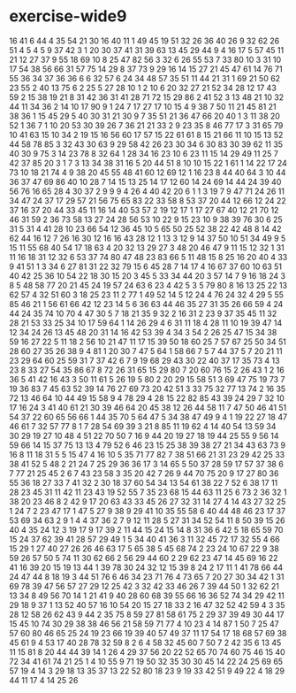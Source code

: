 # exercise-wide9
16
41
6
44
4
35
54
21
30
16
40
11
1
49
45
19
51
32
26
36
40
26
9
32
62
26
51
4
5
4
5
9
37
42
3
1
20
30
37
41
31
39
63
13
45
29
44
9
4
16
17
5
57
45
11
21
12
27
37
9
55
18
69
10
8
25
47
82
56
3
32
6
26
55
53
7
33
80
10
3
31
10
17
54
38
56
66
31
57
75
14
29
8
37
73
9
29
16
14
15
27
21
45
47
61
14
76
71
55
36
34
37
36
36
6
6
32
57
6
24
34
48
57
35
51
11
44
21
31
1
69
21
50
62
23
55
2
40
13
75
6
2
25
5
27
28
10
1
2
10
6
20
32
27
21
52
34
28
12
17
43
59
2
15
38
19
21
8
31
42
36
31
41
28
71
72
15
29
86
2
41
52
3
13
48
21
10
32
44
11
34
36
2
14
10
17
90
9
1
24
7
17
27
17
10
15
4
9
38
7
50
11
21
45
81
21
38
36
1
15
45
29
5
40
30
31
21
30
9
7
35
51
21
36
47
66
20
40
1
3
11
38
20
52
1
36
7
1
10
20
53
30
39
26
7
36
21
21
33
2
9
23
35
8
46
77
17
3
31
65
79
10
41
63
15
10
34
2
19
15
16
56
60
17
57
15
22
61
61
8
15
21
66
11
10
15
13
52
44
58
78
85
3
32
43
30
63
9
29
58
42
26
23
30
34
6
30
83
30
39
62
11
35
40
30
9
75
3
14
23
78
8
32
64
1
28
34
16
23
10
6
23
11
15
14
29
49
11
25
7
42
37
85
20
3
1
7
3
13
34
38
31
16
5
20
44
51
8
10
10
15
22
1
61
1
14
22
17
24
73
10
18
21
74
4
9
38
20
45
55
48
41
60
12
69
12
1
16
23
8
44
40
64
3
10
44
36
37
47
69
86
40
10
28
7
14
15
13
25
14
17
12
60
14
24
69
14
44
24
39
40
56
76
16
65
28
4
30
37
2
9
9
9
4
26
4
40
42
20
6
1
1
3
19
7
9
47
71
24
26
11
34
47
24
37
17
29
57
21
56
75
65
83
22
33
58
8
53
37
20
44
12
66
12
24
22
37
16
37
20
44
33
45
11
16
14
40
53
57
2
19
12
17
1
17
27
67
40
12
21
70
12
46
31
59
2
36
73
58
13
27
24
28
56
53
10
22
9
15
23
10
9
38
39
76
30
6
25
31
5
31
4
41
28
10
23
66
54
12
36
45
10
5
65
50
25
52
38
22
42
48
8
14
42
62
44
16
12
7
26
16
30
12
16
16
43
28
12
1
13
3
12
9
14
37
50
10
51
34
49
9
5
15
11
55
68
40
54
17
18
63
4
20
32
13
29
27
3
48
20
46
47
9
11
15
12
32
1
31
11
16
18
31
12
32
6
53
37
74
80
47
48
23
83
66
5
11
48
15
8
25
16
20
40
4
33
9
41
51
1
3
34
6
27
81
31
22
32
79
15
6
45
28
7
14
17
4
16
67
37
60
10
63
51
40
42
25
36
10
54
22
18
30
15
20
3
45
5
33
34
44
20
3
57
14
7
9
16
18
24
3
8
5
48
58
77
20
21
45
24
19
57
24
63
6
23
4
42
5
3
5
79
80
8
16
13
25
22
13
62
57
4
32
51
60
3
18
25
23
11
2
77
1
49
52
14
5
12
24
4
76
24
32
4
29
5
55
85
46
21
1
56
61
66
42
12
23
14
5
6
36
63
44
46
35
27
31
35
26
66
59
4
24
44
24
35
74
10
70
4
47
30
5
7
18
21
35
9
32
2
16
31
2
23
9
37
35
45
11
32
28
21
53
33
25
34
10
17
59
64
1
14
26
29
4
6
31
11
18
4
28
11
10
19
39
47
14
12
34
24
26
13
45
48
20
31
14
16
42
53
39
4
34
3
54
2
26
25
47
15
34
38
59
16
27
22
5
11
18
2
56
10
21
47
11
17
15
39
50
18
60
25
7
57
67
25
50
34
51
28
60
27
35
26
38
9
4
81
1
20
30
7
47
5
64
1
58
66
7
5
7
44
37
5
7
20
21
11
23
29
64
60
25
59
31
7
37
42
6
7
9
19
68
29
43
30
22
40
37
17
35
73
4
13
23
8
33
27
54
35
86
67
8
72
26
31
65
15
29
80
7
20
60
76
15
2
26
43
1
2
16
36
5
41
42
16
43
3
50
11
61
5
26
19
5
80
2
20
29
15
58
51
3
69
47
75
19
73
7
19
36
83
7
45
63
52
39
14
76
27
69
73
20
42
51
3
33
75
32
77
13
74
2
16
35
72
13
46
64
10
44
49
15
58
9
4
78
29
4
28
15
22
82
85
43
39
24
29
7
32
10
17
16
24
3
41
40
61
21
30
39
46
64
20
45
38
12
26
44
58
11
7
47
50
46
41
51
54
37
22
60
65
56
66
1
44
35
70
5
64
47
5
34
38
47
49
9
4
1
19
22
27
18
47
46
61
7
32
57
77
8
1
7
28
54
69
39
3
21
8
85
11
19
62
4
14
40
54
13
59
34
30
29
19
27
10
48
4
51
22
70
50
7
16
9
44
20
19
27
18
19
44
25
55
9
56
14
59
66
14
15
37
75
13
13
4
79
52
6
46
23
15
25
38
39
38
27
21
34
43
63
73
9
16
8
11
18
31
5
5
15
47
4
16
10
5
35
71
77
82
7
38
51
66
21
31
23
29
42
25
33
38
41
52
5
48
2
21
24
7
25
29
36
36
17
3
14
65
5
50
37
28
59
17
57
37
38
6
7
77
21
25
45
2
6
7
43
23
58
3
35
20
42
7
26
9
44
70
75
20
9
17
27
80
36
55
36
18
27
33
7
41
32
2
30
18
37
60
54
34
13
54
61
38
22
7
52
6
38
17
11
28
23
45
31
11
42
11
23
43
19
52
55
7
35
23
68
15
44
63
11
25
6
73
2
36
32
1
38
20
23
46
8
2
42
9
17
20
63
43
33
45
26
27
32
31
14
27
4
14
43
27
32
25
1
24
7
2
23
47
17
1
47
5
27
9
38
9
29
41
10
35
55
58
6
40
44
48
46
23
17
37
53
69
34
63
2
9
1
4
4
37
36
2
7
9
12
11
28
5
27
31
34
52
54
11
8
50
39
15
26
40
4
35
24
12
3
19
17
9
17
39
2
11
44
15
24
15
14
8
31
36
6
42
5
18
65
59
70
15
24
37
62
39
41
28
57
29
49
1
5
34
40
41
36
3
11
32
45
72
17
32
55
4
66
15
29
1
27
40
27
26
26
46
63
17
5
65
38
5
45
68
74
2
23
24
10
67
22
9
38
59
26
57
50
5
74
11
30
62
66
2
56
29
44
60
2
29
62
23
47
14
45
69
16
22
41
16
39
20
15
19
13
44
1
39
78
30
24
32
12
15
39
8
24
2
17
11
1
41
78
66
44
24
47
44
8
18
19
3
44
51
76
6
46
34
23
71
76
4
73
65
7
20
27
30
34
42
1
31
69
78
39
47
56
57
27
29
12
25
42
3
32
42
33
46
26
7
39
44
50
1
32
62
21
13
34
8
49
56
70
14
1
21
41
9
40
28
60
68
39
55
66
16
36
52
74
34
29
42
11
29
18
9
37
1
13
52
40
57
16
10
54
20
15
27
18
33
2
16
47
32
52
42
59
4
3
35
28
12
58
26
62
43
9
44
2
35
75
8
59
27
81
58
61
75
2
29
37
39
49
30
44
17
15
45
10
74
30
29
38
38
46
56
21
58
59
71
77
4
10
23
4
14
87
1
50
7
25
47
57
60
80
46
65
25
24
19
23
66
19
39
40
57
49
37
11
17
54
17
18
68
57
69
38
45
61
9
4
53
17
40
28
78
32
59
8
2
6
4
58
32
45
60
7
50
7
2
42
35
6
13
45
11
15
81
8
20
44
44
39
14
1
26
4
29
37
56
20
22
52
65
70
74
60
75
46
15
40
72
34
41
61
74
21
25
1
4
10
55
9
71
19
50
32
35
30
30
45
14
22
24
25
69
65
57
19
4
14
3
29
18
13
35
37
13
22
52
80
18
23
9
19
33
42
51
9
49
22
4
18
29
44
11
17
4
14
25
26

